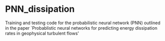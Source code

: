 # PNN_dissipation
Training and testing code for the probabilistic neural network (PNN) outlined in the paper `Probablistic neural networks for predicting energy dissipation rates in geophysical turbulent flows' 
